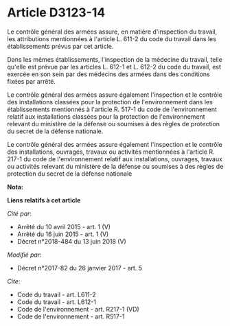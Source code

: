 # Article D3123-14

Le contrôle général des armées assure, en matière d'inspection du travail, les attributions mentionnées à l'article L. 611-2
du code du travail dans les établissements prévus par cet article. 

Dans les mêmes établissements, l'inspection de la médecine du travail, telle qu'elle est prévue par les articles L. 612-1 et
L. 612-2 du code du travail, est exercée en son sein par des médecins des armées dans des conditions fixées par arrêté. 

Le contrôle général des armées assure également l'inspection et le contrôle des installations classées pour la protection de
l'environnement dans les établissements mentionnés à l'article R. 517-1 du code de l'environnement relatif aux installations
classées pour la protection de l'environnement relevant du ministère de la défense ou soumises à des règles de protection du
secret de la défense nationale. 

Le contrôle général des armées assure également l'inspection et le contrôle des installations, ouvrages, travaux ou activités
mentionnées à l'article R. 217-1 du code de l'environnement relatif aux installations, ouvrages, travaux ou activités
relevant du ministère de la défense ou soumises à des règles de protection du secret de la défense nationale

**Nota:**



**Liens relatifs à cet article**

_Cité par_:

  - Arrêté du 10 avril 2015 - art. 1 (V)
  - Arrêté du 16 juin 2015 - art. 1 (V)
  - Décret n°2018-484 du 13 juin 2018 (V)

_Modifié par_:

  - Décret n°2017-82 du 26 janvier 2017 - art. 5

_Cite_:

  - Code du travail - art. L611-2
  - Code du travail - art. L612-1
  - Code de l'environnement - art. R217-1 (VD)
  - Code de l'environnement - art. R517-1
